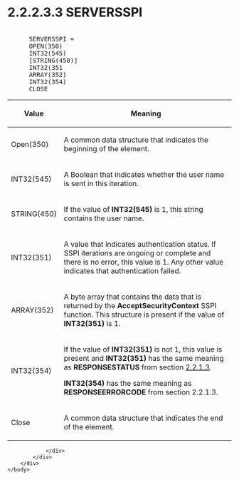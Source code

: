 <html dir="LTR" xmlns:mshelp="http://msdn.microsoft.com/mshelp" xmlns:ddue="http://ddue.schemas.microsoft.com/authoring/2003/5" xmlns:xlink="http://www.w3.org/1999/xlink" xmlns:tool="http://www.microsoft.com/tooltip">
    <head>
        <meta http-equiv="Content-Type" content="text/html; CHARSET=utf-8"></meta>
        <meta name="save" content="history"></meta>
        <title>2.2.2.3.3 SERVERSSPI</title>
        <xml>
            <mshelp:toctitle title="2.2.2.3.3 SERVERSSPI"></mshelp:toctitle>
            <mshelp:rltitle title="[MS-SSAS8]: SERVERSSPI"></mshelp:rltitle>
            <mshelp:keyword index="A" term="f86f0100-2957-4e1b-a8bc-0898620e36cc"></mshelp:keyword>
            <mshelp:attr name="DCSext.ContentType" value="open specification"></mshelp:attr>
            <mshelp:attr name="AssetID" value="f86f0100-2957-4e1b-a8bc-0898620e36cc"></mshelp:attr>
            <mshelp:attr name="TopicType" value="kbRef"></mshelp:attr>
            <mshelp:attr name="DCSext.Title" value="[MS-SSAS8]: SERVERSSPI" />
        </xml>
    </head>
    <body>
        <div id="header">
            <h1 class="heading">2.2.2.3.3 SERVERSSPI</h1>
        </div>
        <div id="mainSection">
            <div id="mainBody">
                <div id="allHistory" class="saveHistory"></div>
                <div id="sectionSection0" class="section" name="collapseableSection">
                    

<dl>
<dd>
<div><pre>            
 SERVERSSPI = 
 OPEN(350)
 INT32(545)
 [STRING(450)]
 INT32(351
 ARRAY(352)
 INT32(354)
 CLOSE
</pre></div>
</dd></dl>

<table>
 <thead>
  <tr>
   <th>
   <p>Value</p>
   </th>
   <th>
   <p>Meaning</p>
   </th>
  </tr>
 </thead>
 <tr>
  <td>
  <p>Open(350)</p>
  </td>
  <td>
  <p>A common data structure that indicates the beginning
  of the element.</p>
  </td>
 </tr>
 <tr>
  <td>
  <p>INT32(545)</p>
  </td>
  <td>
  <p>A Boolean that indicates whether the user name is sent
  in this iteration.</p>
  </td>
 </tr>
 <tr>
  <td>
  <p>STRING(450)</p>
  </td>
  <td>
  <p>If the value of <b>INT32(545)</b> is 1, this string
  contains the user name.</p>
  </td>
 </tr>
 <tr>
  <td>
  <p>INT32(351)</p>
  </td>
  <td>
  <p>A value that indicates authentication status. If SSPI
  iterations are ongoing or complete and there is no error, this value is 1.
  Any other value indicates that authentication failed.</p>
  </td>
 </tr>
 <tr>
  <td>
  <p>ARRAY(352)</p>
  </td>
  <td>
  <p>A byte array that contains the data that is returned
  by the <b>AcceptSecurityContext</b> SSPI function. This structure is present
  if the value of <b>INT32(351)</b> is 1.</p>
  </td>
 </tr>
 <tr>
  <td>
  <p>INT32(354)</p>
  </td>
  <td>
  <p>If the value of <b>INT32(351)</b> is not 1, this value
  is present and <b>INT32(351)</b> has the same meaning as <b>RESPONSESTATUS</b>
  from section <a href="34c425c0-485f-476a-9dbe-3cf017858602.md">2.2.1.3</a>.</p>
  <p><b>INT32(354)</b> has the same meaning as <b>RESPONSEERRORCODE</b>
  from section 2.2.1.3.</p>
  </td>
 </tr>
 <tr>
  <td>
  <p>Close</p>
  </td>
  <td>
  <p>A common data structure that indicates the end of the
  element.</p>
  </td>
 </tr>
</table>


                </div>
            </div>
        </div>
    </body>
</html>